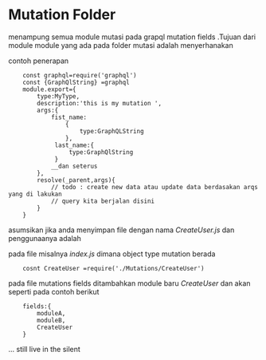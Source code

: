 # Mutation Folder

menampung semua module mutasi
pada grapql mutation fields .Tujuan dari module module yang ada pada folder mutasi adalah menyerhanakan

contoh penerapan

```
    const graphql=require('graphql')
    const {GraphQlString} =graphql
    module.export={
        type:MyType,
        description:'this is my mutation ',
        args:{
            fist_name:
                {
                    type:GraphQLString
                },
             last_name:{
                 type:GraphQlString
             }   
            __dan seterus
        },
        resolve(_parent,args){
            // todo : create new data atau update data berdasakan arqs yang di lakukan
            // query kita berjalan disini
        }
    }
```

asumsikan jika anda menyimpan file dengan nama *CreateUser.js* dan penggunaanya adalah

pada file misalnya *index.js* dimana object type mutation berada

```
    cosnt CreateUser =require('./Mutations/CreateUser')
```

pada file mutations fields ditambahkan module baru
*CreateUser* dan akan seperti pada contoh berikut

```
    fields:{
        moduleA,
        moduleB,
        CreateUser
    }

```

... still live in the silent
